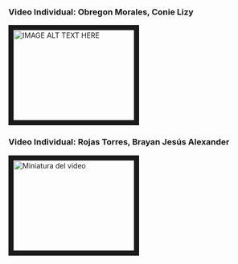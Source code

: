 ### Video Individual: Obregon Morales, Conie Lizy
<a href="https://www.youtube.com/watch?v=CkHa_isreRU
" target="_blank"><img src="https://i.ytimg.com/an_webp/CkHa_isreRU/mqdefault_6s.webp?du=3000&sqp=CIj8_bAG&rs=AOn4CLCoQQxSBCHwg6tmCFioqDHFutQbYQ" 
alt="IMAGE ALT TEXT HERE" width="240" height="180" border="10" /></a>
### Video Individual: Rojas Torres, Brayan Jesús Alexander
<a href="https://www.youtube.com/watch?feature=player_embedded&v=-0XHk6yLnXM" target="_blank"><img src="http://img.youtube.com/vi/-0XHk6yLnXM/0.jpg" alt="Miniatura del video" width="240" height="180" border="10" /></a>
